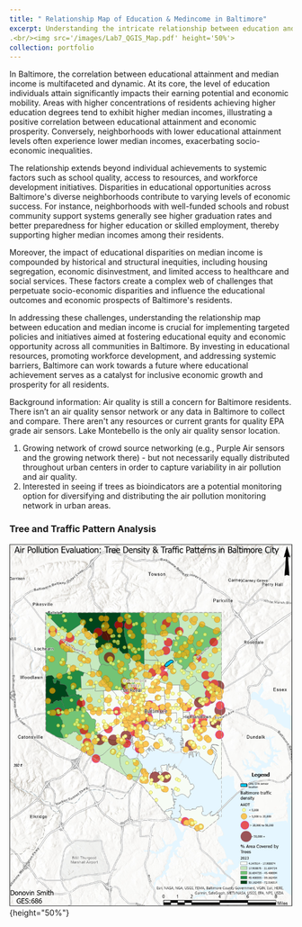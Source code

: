 ```yaml
---
title: " Relationship Map of Education & Medincome in Baltimore"
excerpt: Understanding the intricate relationship between education and median income in Baltimore is crucial for addressing disparities and fostering economic equity. Baltimore, Maryland's largest city, grapples with significant socio-economic challenges amidst a diverse demographic landscape. Historically, disparities in educational attainment and income levels have been pronounced, contributing to uneven economic growth and opportunities across different neighborhoods. The interplay between educational achievement and median income reflects broader systemic issues related to access to quality education, job market dynamics, and community development initiatives
.<br/><img src='/images/Lab7_QGIS_Map.pdf' height='50%'>
collection: portfolio
---
```


In Baltimore, the correlation between educational attainment and median income is multifaceted and dynamic. At its core, the level of education individuals attain significantly impacts their earning potential and economic mobility. Areas with higher concentrations of residents achieving higher education degrees tend to exhibit higher median incomes, illustrating a positive correlation between educational attainment and economic prosperity. Conversely, neighborhoods with lower educational attainment levels often experience lower median incomes, exacerbating socio-economic inequalities.

The relationship extends beyond individual achievements to systemic factors such as school quality, access to resources, and workforce development initiatives. Disparities in educational opportunities across Baltimore's diverse neighborhoods contribute to varying levels of economic success. For instance, neighborhoods with well-funded schools and robust community support systems generally see higher graduation rates and better preparedness for higher education or skilled employment, thereby supporting higher median incomes among their residents.

Moreover, the impact of educational disparities on median income is compounded by historical and structural inequities, including housing segregation, economic disinvestment, and limited access to healthcare and social services. These factors create a complex web of challenges that perpetuate socio-economic disparities and influence the educational outcomes and economic prospects of Baltimore's residents.

In addressing these challenges, understanding the relationship map between education and median income is crucial for implementing targeted policies and initiatives aimed at fostering educational equity and economic opportunity across all communities in Baltimore. By investing in educational resources, promoting workforce development, and addressing systemic barriers, Baltimore can work towards a future where educational achievement serves as a catalyst for inclusive economic growth and prosperity for all residents.

Background information: Air quality is still a concern for Baltimore residents. There isn’t an air quality sensor network or any data in Baltimore to collect and compare. There aren't any resources or current grants for quality EPA grade air sensors. Lake Montebello is the only air quality sensor location.
1.	Growing network of crowd source networking (e.g., Purple Air sensors and the growing network there) - but not necessarily equally distributed throughout urban centers in order to capture variability in air pollution and air quality.
2.	Interested in seeing if trees as bioindicators are a potential monitoring option for diversifying and distributing the air pollution monitoring network in urban areas.

### Tree and Traffic Pattern Analysis 
![Map 1](../images/Final_Map1.PNG){height="50%"}
